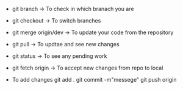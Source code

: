 - git branch -> To check in which branach you are
- git checkout <brnach name> -> To switch branches
- git merge origin/dev -> To update your code from the repository
- git pull -> To updtae and see new changes 
- git status -> To see any pending work 
- git fetch origin -> To accept new changes from repo to local 

- To add changes 
  git add .
  git commit -m"messege"
  git push origin <branch>
